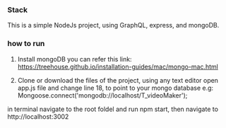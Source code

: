 ### Stack

This is a simple NodeJs project, using GraphQL, express, and mongoDB.

### how to run

1. Install mongoDB you can refer this link: https://treehouse.github.io/installation-guides/mac/mongo-mac.html

2. Clone or download the files of the project,
   using any text editor open app.js file and change line 18, to point to your mongo database e.g: Mongoose.connect('mongodb://localhost/T_videoMaker');

in terminal navigate to the root foldel and run npm start, then navigate to http://localhost:3002
